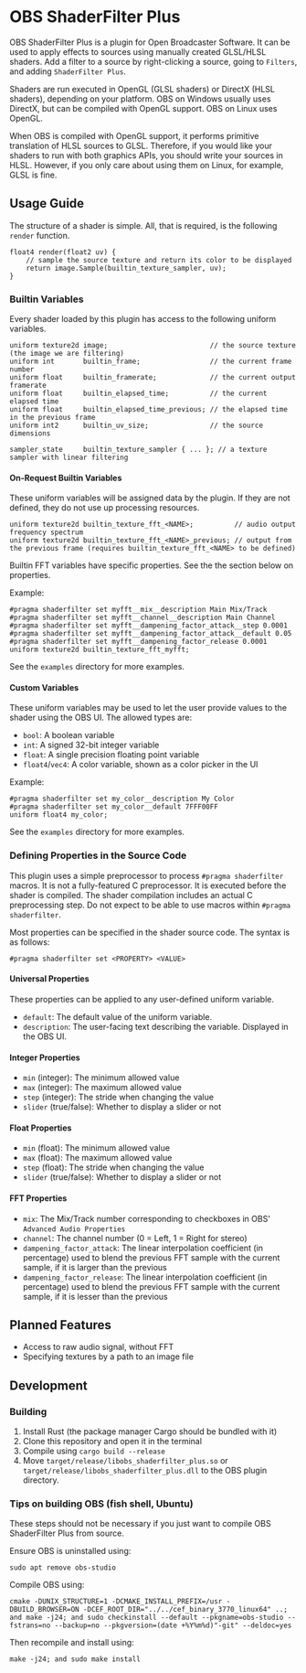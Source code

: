 # OBS ShaderFilter Plus
OBS ShaderFilter Plus is a plugin for Open Broadcaster Software.
It can be used to apply effects to sources using manually created GLSL/HLSL shaders.
Add a filter to a source by right-clicking a source, going to `Filters`, and adding `ShaderFilter Plus`.

Shaders are run executed in OpenGL (GLSL shaders) or DirectX (HLSL shaders),
depending on your platform.
OBS on Windows usually uses DirectX, but can be compiled with OpenGL support.
OBS on Linux uses OpenGL.

When OBS is compiled with OpenGL support, it performs primitive translation of HLSL sources to GLSL.
Therefore, if you would like your shaders to run with both graphics APIs, you should write your sources in HLSL.
However, if you only care about using them on Linux, for example, GLSL is fine.

## Usage Guide
The structure of a shader is simple. All, that is required, is the following `render` function.

```hlsl
float4 render(float2 uv) {
    // sample the source texture and return its color to be displayed
    return image.Sample(builtin_texture_sampler, uv);
}
```

### Builtin Variables
Every shader loaded by this plugin has access to the following uniform variables.

```hlsl
uniform texture2d image;                         // the source texture (the image we are filtering)
uniform int       builtin_frame;                 // the current frame number
uniform float     builtin_framerate;             // the current output framerate
uniform float     builtin_elapsed_time;          // the current elapsed time
uniform float     builtin_elapsed_time_previous; // the elapsed time in the previous frame
uniform int2      builtin_uv_size;               // the source dimensions

sampler_state     builtin_texture_sampler { ... }; // a texture sampler with linear filtering
```

#### On-Request Builtin Variables
These uniform variables will be assigned data by the plugin.
If they are not defined, they do not use up processing resources.

```hlsl
uniform texture2d builtin_texture_fft_<NAME>;          // audio output frequency spectrum
uniform texture2d builtin_texture_fft_<NAME>_previous; // output from the previous frame (requires builtin_texture_fft_<NAME> to be defined)
```

Builtin FFT variables have specific properties. See the the section below on properties.

Example:

```hlsl
#pragma shaderfilter set myfft__mix__description Main Mix/Track
#pragma shaderfilter set myfft__channel__description Main Channel
#pragma shaderfilter set myfft__dampening_factor_attack__step 0.0001
#pragma shaderfilter set myfft__dampening_factor_attack__default 0.05
#pragma shaderfilter set myfft__dampening_factor_release 0.0001
uniform texture2d builtin_texture_fft_myfft;
```

See the `examples` directory for more examples.

#### Custom Variables
These uniform variables may be used to let the user provide values to the shader using the OBS UI.
The allowed types are:
* `bool`: A boolean variable
* `int`: A signed 32-bit integer variable
* `float`: A single precision floating point variable
* `float4`/`vec4`: A color variable, shown as a color picker in the UI

Example:

```hlsl
#pragma shaderfilter set my_color__description My Color
#pragma shaderfilter set my_color__default 7FFF00FF
uniform float4 my_color;
```

See the `examples` directory for more examples.

### Defining Properties in the Source Code
This plugin uses a simple preprocessor to process `#pragma shaderfilter` macros.
It is not a fully-featured C preprocessor. It is executed before the shader is
compiled. The shader compilation includes an actual C preprocessing step.
Do not expect to be able to use macros within `#pragma shaderfilter`.

Most properties can be specified in the shader source code. The syntax is as follows:
```
#pragma shaderfilter set <PROPERTY> <VALUE>
```

#### Universal Properties
These properties can be applied to any user-defined uniform variable.
* `default`: The default value of the uniform variable.
* `description`: The user-facing text describing the variable. Displayed in the OBS UI.

#### Integer Properties
* `min` (integer): The minimum allowed value
* `max` (integer): The maximum allowed value
* `step` (integer): The stride when changing the value
* `slider` (true/false): Whether to display a slider or not

#### Float Properties
* `min` (float): The minimum allowed value
* `max` (float): The maximum allowed value
* `step` (float): The stride when changing the value
* `slider` (true/false): Whether to display a slider or not

#### FFT Properties
* `mix`: The Mix/Track number corresponding to checkboxes in OBS' `Advanced Audio Properties`
* `channel`: The channel number (0 = Left, 1 = Right for stereo)
* `dampening_factor_attack`: The linear interpolation coefficient (in percentage) used to blend the previous FFT sample with the current sample, if it is larger than the previous
* `dampening_factor_release`: The linear interpolation coefficient (in percentage) used to blend the previous FFT sample with the current sample, if it is lesser than the previous



## Planned Features
* Access to raw audio signal, without FFT
* Specifying textures by a path to an image file

## Development
### Building
1. Install Rust (the package manager Cargo should be bundled with it)
2. Clone this repository and open it in the terminal
3. Compile using `cargo build --release`
4. Move `target/release/libobs_shaderfilter_plus.so` or `target/release/libobs_shaderfilter_plus.dll` to the OBS plugin directory.

### Tips on building OBS (fish shell, Ubuntu)
These steps should not be necessary if you just want to compile OBS ShaderFilter Plus from source.

Ensure OBS is uninstalled using:
```fish
sudo apt remove obs-studio
```

Compile OBS using:
```fish
cmake -DUNIX_STRUCTURE=1 -DCMAKE_INSTALL_PREFIX=/usr -DBUILD_BROWSER=ON -DCEF_ROOT_DIR="../../cef_binary_3770_linux64" ..; and make -j24; and sudo checkinstall --default --pkgname=obs-studio --fstrans=no --backup=no --pkgversion=(date +%Y%m%d)"-git" --deldoc=yes
```

Then recompile and install using:
```
make -j24; and sudo make install
```
